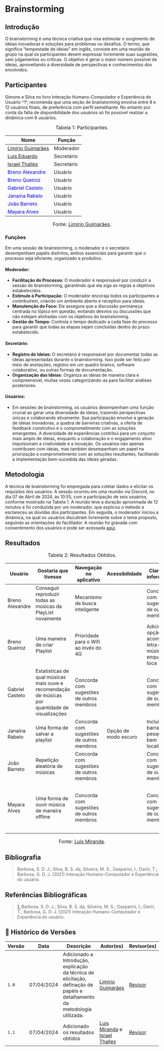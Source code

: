 # Brainstorming 

## Introdução

O brainstorming é uma técnica criativa que visa estimular o surgimento de ideias inovadoras e soluções para problemas ou desafios. O termo, que significa “tempestade de ideias” em inglês, consiste em uma reunião de grupo na qual os participantes devem expressar livremente suas sugestões, sem julgamentos ou críticas. O objetivo é gerar o maior número possível de ideias, aproveitando a diversidade de perspectivas e conhecimentos dos envolvidos.

## Participantes

Simone e Silva no livro Interação Humano-Computador e Experiência do Usuário ^1^, recomenda que uma seção de brainstorming envolva entre 8 e 12 usuários finais, de preferência com perfil semelhante. No entanto por conta da falta de disponibilidade dos usuários só foi possível realizar a dinâmica com 6 usuários.

<font size="3"><p style="text-align: center">Tabela 1: Participantes.</p></font>

<center>

Nome| Função|
-----|---------|
[Limirio Guimarães](https://github.com/LimirioGuimaraes) |  Moderador
[Luis Eduardo](https://github.com/LuisMiranda10) |  Secretário
[Israel Thalles ](https://github.com/IsraelThalles) |  Secretário
<span style = "color: blue"> Breno Alexandre</span>      |  Usuário
<span style = "color: blue"> Breno Queiroz</span>      |  Usuário
<span style = "color: blue"> Gabriel Castelo </span>     |  Usuário
<span style = "color: blue"> Janaína Rabelo </span>     |  Usuário
<span style = "color: blue"> João Barreto </span>     |  Usuário
<span style = "color: blue"> Mayara Alves</span>      |  Usuário




</center>

<font size="3"><p style="text-align: center">Fonte: [Limirio Guimarães](https://github.com/LimirioGuimaraes).</p></font>

### Funções

Em uma sessão de brainstorming, o moderador e o secretário desempenham papéis distintos, ambos essenciais para garantir que o processo seja eficiente, organizado e produtivo.

#### **Moderador:**
   - **Facilitação do Processo:** O moderador é responsável por conduzir a sessão de brainstorming, garantindo que ela siga as regras e objetivos estabelecidos.
   - **Estímulo à Participação:** O moderador encoraja todos os participantes a contribuírem, criando um ambiente aberto e receptivo para ideias.
   - **Manutenção do Foco:** Ele assegura que a discussão permaneça centrada no tópico em questão, evitando desvios ou discussões que não estejam alinhadas com os objetivos do brainstorming.
   - **Gestão do Tempo:** Controla o tempo dedicado a cada fase do processo para garantir que todas as etapas sejam concluídas dentro do prazo estabelecido.

#### **Secretário:**

   - **Registro de Ideias:** O secretário é responsável por documentar todas as ideias apresentadas durante o brainstorming. Isso pode ser feito por meio de anotações, registro em um quadro branco, software colaborativo, ou outras formas de documentação.
   - **Organização das Ideias:** Organiza as ideias de maneira clara e compreensível, muitas vezes categorizando-as para facilitar análises posteriores.


#### **Usuários:**
   
   - Em sessões de brainstorming, os usuários desempenham uma função crucial ao gerar uma diversidade de ideias, trazendo perspectivas únicas e colaborando ativamente. Sua participação envolve a geração de ideias inovadoras, a quebra de barreiras criativas, a oferta de feedback construtivo e o comprometimento com as soluções emergentes. A diversidade de experiências contribui para um conjunto mais amplo de ideias, enquanto a colaboração e o engajamento ativo impulsionam a criatividade e a inovação. Os usuários não apenas contribuem com ideias, mas também desempenham um papel na priorização e comprometimento com as soluções resultantes, facilitando a implementação bem-sucedida das ideias geradas.

## Metodologia

A técnica de brainstorming foi empregada para coletar dados e elicitar os requisitos dos usuários. A sessão ocorreu em uma reunião via Discord, no dia  07 de Abril de 2024, às 10:55, com a participação de seis usuários, conforme mostrado na Tabela 1. A reunião teve a duração aproximada de 12 minutos e foi conduzida por um moderador, que explicou o método e esclareceu as dúvidas dos participantes. Em seguida, o moderador iniciou a dinâmica, na qual os usuários discutiram livremente sobre o tema proposto, seguindo as orientações do facilitador. A reunião foi gravada com consentimento dos usuários e pode ser acessada [aqui](https://www.youtube.com/watch?v=sY0S0GRPZ4M&ab_channel=Lim%C3%ADrioGuimar%C3%A3es).


## Resultados

<font size="3"><p style="text-align: center">Tabela 2: Resultados Obtidos.</p></font>

<center>

| Usuário | Gostaria que tivesse | Navegação no aplicativo | Acessibilidade | Clareza de informações | Funcionalidade iterativas|
|---------|----------------------|-------------------------|----------------|------------------------|---------------------------|
| Breno Alexandre        | Conseguir reproduzir todas as músicas da PlayList novamente                    | Mecanismo de busca inteligente         |                    | Concorda com sugestões de outros membros               | Opção de traduzir a letra               |                                                                                              
| Breno Queiroz        | Uma maneira de criar Playlist                     | Prioridade para o Wifi ao invés do 4G                 |                    | Adicionar opção de acompanhar letra da música enquanto toca              |  Traduzir a letra da música              |                                                                                                  
| Gabriel Castelo        | Estatísticas de qual músicas mais ouve e recomendação de músicas por quantidade de visualizações                     | Concorda com sugestões de outros membros                 |                    | Concorda com sugestões de outros membros                |  Seguir um artista                      |                                                                          
| Janaína Rabelo        |  Uma forma de salvar a playlist                    | Concorda com sugestões de outros membros                 | Opção de modo escuro                   |  Incluir uma barra de pesquisa bem localizada                |  Possibilidade de criar várias pastas dentro de uma Playlist              |                                                                                              
| João Barreto         |  Repetição aleatória de músicas                    | Concorda com sugestões de outros membros                 |                    | Concorda com sugestões de outros membros                 |  QR code para compartilhar uma música                      |                                                                           
| Mayara Alves        | Uma forma de ouvir música de maneira offline                     | Concorda com sugestões de outros membros                 |                    | Concorda com sugestões de outros membros                |  Incluir um botão para que conseguir descobrir a música que está tocando no som ambiente                     |                                                            
 

</center>

<font size="3"><p style="text-align: center">Fonte: [Luis Miranda](https://github.com/LuisMiranda10).</p></font>

## Bibliografia

> Barbosa, S. D. J.; Silva, B. S. da; Silveira, M. S.; Gasparini, I.; Darin, T.; Barbosa, G. D. J. (2021) Interação Humano-Computador e Experiência do usuário.

## Referências Bibliográficas

> <a id=“RP1” href=“#TEC1”>1.</a> Barbosa, S. D. J.; Silva, B. S. da; Silveira, M. S.; Gasparini, I.; Darin, T.; Barbosa, G. D. J. (2021) Interação Humano-Computador e Experiência do usuário.

## 📑 Histórico de Versões

Versão  | Data | Descrição | Autor(es) | Revisor(es)
---------- | -----  | ------ | ---------- | ----------
 `1.0` | 07/04/2024 | Adicionado a Introdução, explicação da técnica de elicitação, definação de papéis e detalhamento da metodologia utilizada. |[Limirio Guimarães](https://github.com/LimirioGuimaraes)  | [Revisor](https://github.com/)
 `1.1` | 07/04/2024 | Adicionado os resultados obtidos |[Luis Miranda](https://github.com/LuisMiranda10) e [Israel Thalles](https://github.com/IsraelThalles) | [Revisor](https://github.com/)
 
 
